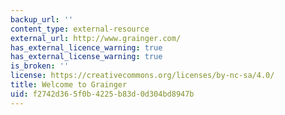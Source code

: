 ```yaml
---
backup_url: ''
content_type: external-resource
external_url: http://www.grainger.com/
has_external_licence_warning: true
has_external_license_warning: true
is_broken: ''
license: https://creativecommons.org/licenses/by-nc-sa/4.0/
title: Welcome to Grainger
uid: f2742d36-5f0b-4225-b83d-0d304bd8947b
---
```

